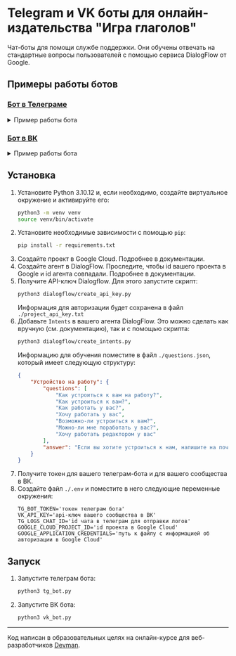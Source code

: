 # Telegram и VK боты для онлайн-издательства "Игра глаголов"

Чат-боты для помощи службе поддержки. Они обучены отвечать на стандартные вопросы пользователей с помощью сервиса DialogFlow от Google.

## Примеры работы ботов

### [Бот в Телеграме](https://t.me/devman_lessons_bot)

<details>
  <summary>Пример работы бота</summary>
  <img src="https://dvmn.org/filer/canonical/1569214094/323/" alt="Пример работы бота в телеграм">
</details>

### [Бот в ВК](https://vk.com/club226638798)

<details>
  <summary>Пример работы бота</summary>
  <img src="https://dvmn.org/filer/canonical/1569214089/322/" alt="Пример работы бота в телеграм">
</details>

## Установка

1. Установите Python 3.10.12 и, если необходимо, создайте виртуальное окружение и активируйте его:
    ```sh
    python3 -m venv venv
    source venv/bin/activate
    ```
2. Установите необходимые зависимости с помощью `pip`:
    ```sh
    pip install -r requirements.txt
    ```
3. Создайте проект в Google Cloud. Подробнее в документации.
4. Создайте агент в DialogFlow. Проследите, чтобы id вашего проекта в Google и id агента совпадали. Подробнее в документации.
5. Получите API-ключ Dialogflow. Для этого запустите скрипт:
    ```sh
    python3 dialogflow/create_api_key.py
    ```
    Информация для авторизации будет сохранена в файл `./project_api_key.txt`
6. Добавьте `Intents` в вашего агента DialogFlow. Это можно сделать как вручную (см. документацию), так и с помощью скрипта:
    ```sh
    python3 dialogflow/create_intents.py
    ```
    Информацию для обучения поместите в файл `./questions.json`, который имеет следующую структуру:
    ```json
    {
        "Устройство на работу": {
            "questions": [
                "Как устроиться к вам на работу?",
                "Как устроиться к вам?",
                "Как работать у вас?",
                "Хочу работать у вас",
                "Возможно-ли устроиться к вам?",
                "Можно-ли мне поработать у вас?",
                "Хочу работать редактором у вас"
            ],
            "answer": "Если вы хотите устроиться к нам, напишите на почту game-of-verbs@gmail.com мини-эссе о себе и прикрепите ваше портфолио."
        }
    }
    ```
7. Получите токен для вашего телеграм-бота и для вашего сообщества в ВК.
8. Создайте файл `./.env` и поместите в него следующие переменные окружения:
    ```env
    TG_BOT_TOKEN='токен телеграм бота'
    VK_API_KEY='api-ключ вашего сообщества в ВК'
    TG_LOGS_CHAT_ID='id чата в телеграм для отправки логов'
    GOOGLE_CLOUD_PROJECT_ID='id проекта в Google Cloud'
    GOOGLE_APPLICATION_CREDENTIALS='путь к файлу с информацией об авторизации в Google Cloud'
    ```

## Запуск

1. Запустите телеграм бота:
    ```sh
    python3 tg_bot.py
    ```
2. Запустите ВК бота:
    ```sh
    python3 vk_bot.py
    ```

***
Код написан в образовательных целях на онлайн-курсе для веб-разработчиков [Devman](dvmn.org).